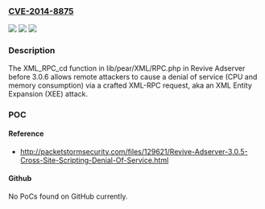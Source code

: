 ### [CVE-2014-8875](https://cve.mitre.org/cgi-bin/cvename.cgi?name=CVE-2014-8875)
![](https://img.shields.io/static/v1?label=Product&message=n%2Fa&color=blue)
![](https://img.shields.io/static/v1?label=Version&message=n%2Fa&color=blue)
![](https://img.shields.io/static/v1?label=Vulnerability&message=n%2Fa&color=brighgreen)

### Description

The XML_RPC_cd function in lib/pear/XML/RPC.php in Revive Adserver before 3.0.6 allows remote attackers to cause a denial of service (CPU and memory consumption) via a crafted XML-RPC request, aka an XML Entity Expansion (XEE) attack.

### POC

#### Reference
- http://packetstormsecurity.com/files/129621/Revive-Adserver-3.0.5-Cross-Site-Scripting-Denial-Of-Service.html

#### Github
No PoCs found on GitHub currently.


